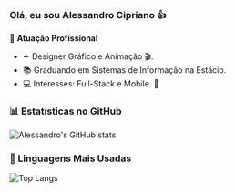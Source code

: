 ### Olá, eu sou Alessandro Cipriano 👍

🏢 **Atuação Profissional**
- ✒ Designer Gráfico e Animação 🎬.
- 📚 Graduando em Sistemas de Informação na Estácio.
- 💻 Interesses: Full-Stack e Mobile. 📱

### 📊 Estatísticas no GitHub

![Alessandro's GitHub stats](https://github-readme-stats.vercel.app/api?username=Ale-cipriano&show_icons=true&theme=dracula)


### 🚀 Linguagens Mais Usadas

![Top Langs](https://github-readme-stats.vercel.app/api/top-langs/?username=Ale-cipriano&layout=compact&theme=dracula)
